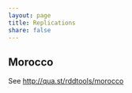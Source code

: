 ```yaml
---
layout: page
title: Replications
share: false
---
```


## Morocco
See http://qua.st/rddtools/morocco


